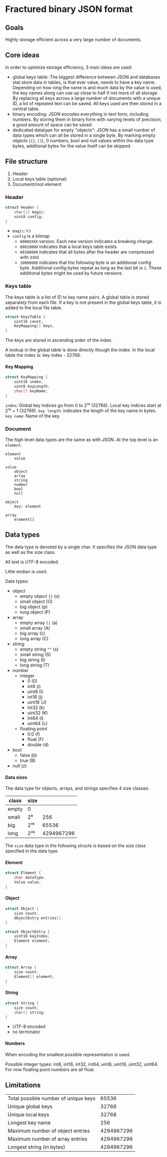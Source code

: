 # Fractured binary JSON format

## Goals

Highly storage efficient across a very large number of documents.

## Core ideas

In order to optimize storage efficiency, 3 main ideas are used:
- global keys table: The biggest difference between JSON and databases stat store data in tables, is that ever value, needs to have a key name. Depending on how long the name is and much data by the value is used, the key names along can use up close to half if not more of all storage. By replacing all keys across a large number of documents with a unique ID, a lot of repeated text can be saved. All keys used are then stored in a central table.
- binary encoding: JSON encodes everything in text form, including numbers. By storing them in binary form with varying levels of precision, a good amount of space can be saved.
- dedicated datatype for empty "objects": JSON has a small number of data types which can all be stored in a single byte. By marking empty objects (`{}`, `[]`), 0 numbers, bool and null values within the data type bytes, additional bytes for the value itself can be skipped.

## File structure

1. Header
2. Local keys table (optional)
3. Document/root element

### Header

```C
struct Header {
	char[2] magic;
	uint8 config;
}
```

- `magic`: `FJ`
- `config` is a bitmap
  - `0000XXXX` version. Each new version indicates a breaking change.
  - `00010000` indicates that a local keys table exists
  - `00100000` indicates that all bytes after the header are compressed with zstd
  - `10000000` indicates that the following byte is an additional config byte. Additional config bytes repeat as long as the last bit is `1`. These additional bytes might be used by future versions.

### Keys table

The keys table is a list of ID to key name pairs. A global table is stored separately from each file. If a key is not present in the global keys table, it is added to the local file table.

```C
struct KeysTable {
	uint16 count;
	KeyMapping[] keys;
}
```

The keys are stored in ascending order of the index.

A lookup in the global table is done directly though the index. In the local table the index is: key index - 32769.

#### Key Mapping

```C
struct KeyMapping {
	uint16 index;
	uint8 keyLength;
	char[] keyName;
}
```

`index`: Global key indices go from 0 to 2¹⁵ (32768). Local key indices start at 2¹⁵ + 1 (32769).
`key length`: indicates the length of the key name in bytes.
`key name`: Name of the key.

### Document

The high level data types are the same as with JSON. At the top level is an `element`.

```
element
	value

value
	object
	array
	string
	number
	bool
	null

object
	key: element

array
	element[]
```

## Data types

The data type is denoted by a single char. It specifies the JSON data type as well as the size class.

All text is UTF-8 encoded.

Little endian is used.

Data types:
- object
	- empty object `{}` (o)
	- small object (O)
	- big object (p)
	- long object (P)
- array
	- empty array `[]` (a)
	- small array (A)
	- big array (c)
	- long array (C)
- string
	- empty string `""` (s)
	- small string (S)
	- big string (t)
	- long string (T)
- number
	- integer
		- 0 (0)
		- int8 (i)
		- uint8 (I)
		- int16 (j)
		- uint16 (J)
		- int32 (k)
		- uint32 (K)
		- int64 (l)
		- uint64 (L)
	- floating point
		- 0.0 (f)
		- float (F)
		- double (d)
- bool
	- false (b)
	- true (B)
- null (z)

#### Data sizes

The data type for objects, arrays, and strings specifies 4 size classes:

| class | size |            |
|-------|------|------------|
| empty | 0    |            |
| small | 2⁸   | 256        |
| big   | 2¹⁶  | 65536      |
| long  | 2³²  | 4294967296 |

The `size` data type in the following structs is based on the size class specified in the data type.

#### Element

```C
struct Element {
	char dataType;
	Value value;
}
```

#### Object

```C
struct Object {
	size count;
	ObjectEntry entries[]
}
```

```C
struct ObjectEntry {
	uint16 keyIndex;
	Element element;
}
```

#### Array

```C
struct Array {
	size count;
	Element[] element;
}
```

#### String

```C
struct String {
	size count;
	char[] string;
}
```

- UTF-8 encoded
- no terminator

#### Numbers

When encoding the smallest possible representation is used.

Possible integer types: int8, int16, int32, int64, uint8, uint16, uint32, uint64.  
For now floating point numbers are all float.

## Limitations

|                                      |            |
|--------------------------------------|------------|
| Total possible number of unique keys | 65536      |
| Unique global keys                   | 32768      |
| Unique local keys                    | 32768      |
| Longest key name                     | 256        |
| Maximum number of object entries     | 4294967296 |
| Maximum number of array entries      | 4294967296 |
| Longest string (in bytes)            | 4294967296 |
